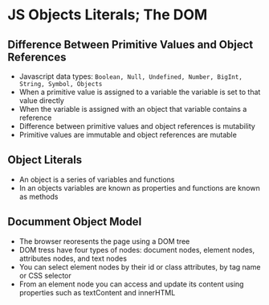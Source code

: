 # JS Objects Literals; The DOM

## Difference Between Primitive Values and Object References

- Javascript data types: `Boolean, Null, Undefined, Number, BigInt, String, Symbol, Objects`
- When a primitive value is assigned to a variable the variable is set to that value directly
- When the variable is assigned with an object that variable contains a reference
- Difference between primitive values and object references is mutability
- Primitive values are immutable and object references are mutable

## Object Literals

- An object is a series of variables and functions
- In an objects variables are known as properties and functions are known as methods

## Documment Object Model

- The browser reoresents the page using a DOM tree
- DOM tress have four types of nodes: document nodes, element nodes, attributes nodes, and text nodes
- You can select element nodes by their id or class attributes, by tag name or CSS selector
- From an element node you can access and update its content using properties such as textContent and innerHTML
